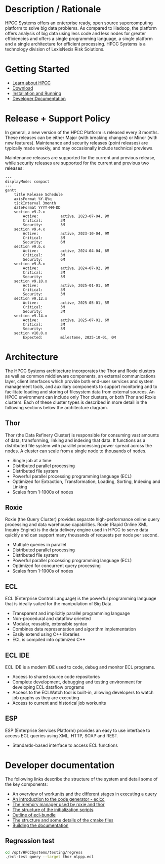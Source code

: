 # Description / Rationale

HPCC Systems offers an enterprise ready, open source supercomputing platform to solve big data problems. As compared to Hadoop, the platform offers analysis of big data using less code and less nodes for greater efficiencies and offers a single programming language, a single platform and a single architecture for efficient processing. HPCC Systems is a technology division of LexisNexis Risk Solutions.

# Getting Started

* [Learn about HPCC](https://hpccsystems.com/about#Platform)
* [Download](https://hpccsystems.com/download)
* [Installation and Running](https://hpccsystems.com/training/documentation/installation-and-administration)
* [Developer Documentation](https://hpcc-systems.github.io/HPCC-Platform/)

# Release + Support Policy

In general, a new version of the HPCC Platform is released every 3 months. These releases can be either Major (with breaking changes) or Minor (with new features). Maintenance and security releases (point releases) are typically made weekly, and may occasionally include technical previews.

Maintenance releases are supported for the current and previous release, while security releases are supported for the current and previous two releases:

```mermaid
---
displayMode: compact
---
gantt
    title Release Schedule
    axisFormat %Y-Q%q
    tickInterval 3month
    dateFormat YYYY-MM-DD
    section v9.2.x
        Active:          active, 2023-07-04, 9M
        Critical:        3M
        Security:        3M
    section v9.4.x
        Active:          active, 2023-10-04, 9M
        Critical:        3M
        Security:        6M
    section v9.6.x
        Active:          active, 2024-04-04, 6M
        Critical:        3M
        Security:        6M
    section v9.8.x
        Active:          active, 2024-07-02, 9M
        Critical:        3M
        Security:        3M
    section v9.10.x
        Active:          active, 2025-01-01, 6M
        Critical:        3M
        Security:        3M
    section v9.12.x
        Active:          active, 2025-05-01, 5M
        Critical:        3M
        Security:        3M
    section v9.14.x
        Active:          active, 2025-07-01, 6M
        Critical:        3M
        Security:        3M
    section v10.0.x
        Expected:        milestone, 2025-10-01, 0M
```

# Architecture

The HPCC Systems architecture incorporates the Thor and Roxie clusters as well as common middleware components, an external communications layer, client interfaces which provide both end-user services and system management tools, and auxiliary components to support monitoring and to facilitate loading and storing of filesystem data from external sources. An HPCC environment can include only Thor clusters, or both Thor and Roxie clusters. Each of these cluster types is described in more detail in the following sections below the architecture diagram.

## Thor

Thor (the Data Refinery Cluster) is responsible for consuming vast amounts of data, transforming, linking and indexing that data. It functions as a distributed file system with parallel processing power spread across the nodes. A cluster can scale from a single node to thousands of nodes.

* Single job at a time
* Distributed parallel processing
* Distributed file system
* Powerful parallel processing programming language (ECL)
* Optimized for Extraction, Transformation, Loading, Sorting, Indexing and Linking
* Scales from 1-1000s of nodes

## Roxie

Roxie (the Query Cluster) provides separate high-performance online query processing and data warehouse capabilities.  Roxie (Rapid Online XML Inquiry Engine) is the data delivery engine used in HPCC to serve data quickly and can support many thousands of requests per node per second. 

* Multiple queries in parallel
* Distributed parallel processing
* Distributed file system
* Powerful parallel processing programming language (ECL)
* Optimized for concurrent query processing
* Scales from 1-1000s of nodes

## ECL

ECL (Enterprise Control Language) is the powerful programming language that is ideally suited for the manipulation of Big Data.

* Transparent and implicitly parallel programming language
* Non-procedural and dataflow oriented
* Modular, reusable, extensible syntax
* Combines data representation and algorithm implementation
* Easily extend using C++ libraries
* ECL is compiled into optimized C++

## ECL IDE

ECL IDE is a modern IDE used to code, debug and monitor ECL programs.

* Access to shared source code repositories
* Complete development, debugging and testing environment for developing ECL dataflow programs
* Access to the ECLWatch tool is built-in, allowing developers to watch job graphs as they are executing
* Access to current and historical job workunits

## ESP

ESP (Enterprise Services Platform) provides an easy to use interface to access ECL queries using XML, HTTP, SOAP and REST.

* Standards-based interface to access ECL functions

# Developer documentation

The following links describe the structure of the system and detail some of the key components:

* [An overview of workunits and the different stages in executing a query](https://hpcc-systems.github.io/HPCC-Platform/devdoc/Workunits.html)
* [An introduction to the code generator - eclcc](https://hpcc-systems.github.io/HPCC-Platform/devdoc/CodeGenerator.html)
* [The memory manager used by roxie and thor](https://hpcc-systems.github.io/HPCC-Platform/devdoc/MemoryManager.html)
* [The structure of the initialization scripts](https://hpcc-systems.github.io/HPCC-Platform/initfiles/DOCUMENTATION.html)
* [Outline of ecl-bundle](https://hpcc-systems.github.io/HPCC-Platform/ecl/ecl-bundle/DOCUMENTATION.html)
* [The structure and some details of the cmake files](https://hpcc-systems.github.io/HPCC-Platform/cmake_modules/DOCUMENTATION.html)
* [Building the documentation](https://hpcc-systems.github.io/HPCC-Platform/docs/DOCUMENTATION.html)

## Regression test

```sh
cd /opt/HPCCSystems/testing/regress
./ecl-test query --target thor nlppp.ecl
```